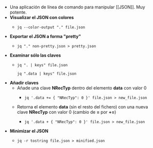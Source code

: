 - Una aplicación de línea de comando para manipular [[JSON]]. Muy potente.
- **Visualizar el JSON con colores**
	- ```shell
	  jq --color-output "." file.json
	  ```
- **Exportar el JSON a forma "pretty"**
	- ```shell
	  jq "." non-pretty.json > pretty.json
	  ```
- **Examinar sólo las claves**
	- ```shell
	  jq ". | keys" file.json
	  
	  jq ".data | keys" file.json
	  ```
- **Añadir claves**
	- Añade una clave **NRecTyp** dentro del elemento **data** con valor 0
		- ```shell
		  jq '.data += { "NRecTyp": 0 }' file.json > new_file.json
		  ```
	- Retorna el elemento **data** (sin el resto del fichero) con una nueva clave **NRecTyp** con valor 0 (cambio de **=** por **+=**)
		- ```shell
		  jq '.data + { "NRecTyp": 0 }' file.json > new_file.json
		  ```
- **Minimizar el JSON**
	- ```shell
	  jq -r tostring file.json > minified.json
	  ```